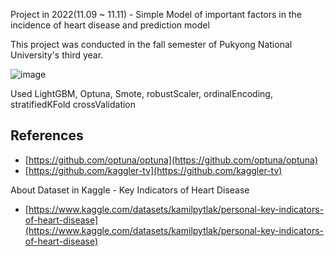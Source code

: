 Project in 2022(11.09 ~ 11.11) - Simple Model of important factors in the incidence of heart disease and prediction model

This project was conducted in the fall semester of Pukyong National University's third year.

![image](https://user-images.githubusercontent.com/98952505/209425901-61914fe9-296b-44ab-a717-834d9cd0bca4.png)

Used LightGBM, Optuna, Smote, robustScaler, ordinalEncoding, stratifiedKFold crossValidation


## References

- [https://github.com/optuna/optuna](https://github.com/optuna/optuna)
- [https://github.com/kaggler-tv](https://github.com/kaggler-tv)

About Dataset in Kaggle - Key Indicators of Heart Disease

- [https://www.kaggle.com/datasets/kamilpytlak/personal-key-indicators-of-heart-disease](https://www.kaggle.com/datasets/kamilpytlak/personal-key-indicators-of-heart-disease)
